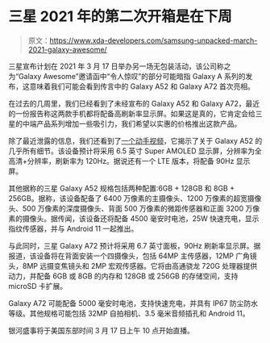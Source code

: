 # 三星 2021 年的第二次开箱是在下周

> 原文：<https://www.xda-developers.com/samsung-unpacked-march-2021-galaxy-awesome/>

三星宣布计划在 2021 年 3 月 17 日举办另一场无包装活动，该公司称之为“Galaxy Awesome”邀请函中“令人惊叹”的部分可能暗指 Galaxy A 系列的发布，这意味着我们可能会看到传言中的 Galaxy A52 和 Galaxy A72 首次亮相。

在过去的几周里，我们已经看到了未经宣布的 Galaxy A52 和 Galaxy A72，最近的一份报告称这两款手机都将配备高刷新率显示屏。如果这是真的，它肯定会给三星的中端产品系列增加一些吸引力，我们希望以实惠的价格推出这款产品。

除了最近泄露的信息，我们还看到了[一个动手视频](https://www.youtube.com/watch?v=gKPSqrWtAKc)，它揭示了关于 Galaxy A52 的几乎所有细节。该设备预计将采用 6.5 英寸 Super AMOLED 显示屏，分辨率为全高清+分辨率，刷新率为 120Hz。据说还有一个 LTE 版本，将配备 90Hz 显示屏。

其他据称的三星 Galaxy A52 规格包括两种配置:6GB + 128GB 和 8GB + 256GB。据称，该设备配备了 6400 万像素的主摄像头、1200 万像素的超宽摄像头、500 万像素的深度摄像头、背面 500 万像素的微距传感器和正面 3200 万像素的摄像头。据传闻，该设备还将配备 4500 毫安时电池，25W 快速充电，显示指纹传感器，并与 Android 11 一起推出。

与此同时，三星 Galaxy A72 预计将采用 6.7 英寸面板，90Hz 刷新率显示屏。据报道，该设备将在背面安装一个四摄像头，包括 64MP 主传感器，12MP 广角镜头，8MP 远摄变焦镜头和 2MP 宏观传感器。它将由高通骁龙 720G 处理器提供动力，并配备 6GB 或 8GB 的内存和 128GB 或 256GB 的存储空间，支持 microSD 卡扩展。

Galaxy A72 可能配备 5000 毫安时电池，支持快速充电，并具有 IP67 防尘防水等级。其他规格可能包括 32MP 自拍相机、3.5 毫米音频插孔和 Android 11。

银河盛事将于美国东部时间 3 月 17 日上午 10 点开始直播。